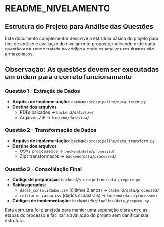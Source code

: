 # README_NIVELAMENTO

## Estrutura do Projeto para Análise das Questões
Este documento complementar descreve a estrutura básica do projeto para fins de análise e avaliação do nivelamento proposto, indicando onde cada questão está sendo tratada no código e onde os arquivos resultantes são armazenados.

## Observação: As questões devem ser executadas em ordem para o correto funcionamento

### Questão 1 - Extração de Dados
- **Arquivo de implementação**: `backend/src/pipeline/data_fetch.py`  
- **Destino dos arquivos**:
  - PDFs baixados → `backend/data/raw/`
  - Arquivos ZIP → `backend/data/raw/`

### Questão 2 - Transformação de Dados  
- **Arquivo de implementação**: `backend/src/pipeline/data_transform.py`  
- **Destino dos arquivos**:
  - CSVs processados → `backend/data/processed/`  
  - Zips transformados → `backend/data/processed/`

### Questão 3 - Consolidação Final  
- **Código de preparação**: `backend/src/pipeline/data_prepare.py`  
- **Saídas geradas**:
  - `dados_consolidados.csv` (últimos 2 anos) → `backend/data/processed/`  
  - `relatorio_cadop.csv` (dados cadastrais) → `backend/data/processed/`
- **Códigos de implementação**: `backend/db/pipeline/data_prepare.py` 

Esta estrutura foi planejada para manter uma separação clara entre as etapas do processo e facilitar a avaliação do projeto sem danificar sua estrutura.